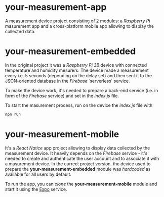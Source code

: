 # your-measurement-app
A measurement device project consisting of 2 modules: a *Raspberry Pi* masurement app and a cross-platform mobile app allowing to display the collected data.

# your-measurement-embedded
In the original project it was a *Raspberry Pi 3B* device with connected temperature and humidity mesurers. The device made a measurement every i.e. 5 seconds (depending on the delay set) and then sent it to the JSON-oriented database in the *Firebase* 'serverless' service.

To make the device work, it's needed to prepare a back-end service (i.e. in form of the *Firebase* service) and set in the *index.js* file.

To start the masurement process, run on the device the *index.js* file with:

```javascript
npm run
```

# your-measurement-mobile
It's a *React Natice* app project allowing to display data collected by the measurement device. It heavily depends on the *Firebase* service - it's needed to create and authenticate the user account and to associate it with a masurement device. In the currect project version, the device used to prepare the **your-measurement-embedded** module was *hardcoded* as available for all users by default.

To run the app, you can *clone* the **your-measurement-mobile** module and start it using the [Expo](https://guides.github.com/features/mastering-markdown/) service.
